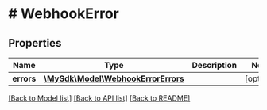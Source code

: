 # # WebhookError

## Properties

Name | Type | Description | Notes
------------ | ------------- | ------------- | -------------
**errors** | [**\MySdk\Model\WebhookErrorErrors**](WebhookErrorErrors.md) |  | [optional]

[[Back to Model list]](../../README.md#models) [[Back to API list]](../../README.md#endpoints) [[Back to README]](../../README.md)
